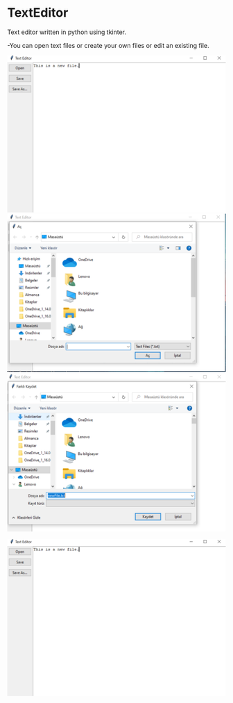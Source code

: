 # TextEditor
Text editor written in python using tkinter.  

-You can open text files or create your own files or edit an existing file.  

![](Screenshots/main.PNG)  
![](Screenshots/openFile.PNG)  
![](Screenshots/saveFile.PNG)  

<img src="Screenshots/main.PNG" with=100>  
